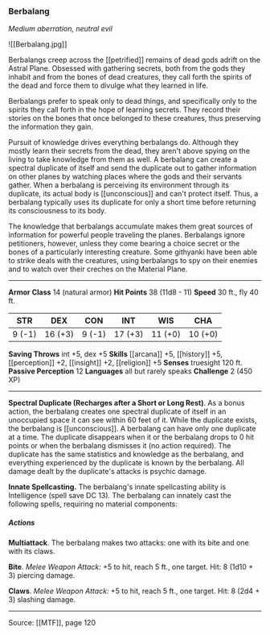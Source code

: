 ### Berbalang
_Medium aberration, neutral evil_

![[Berbalang.jpg]]

Berbalangs creep across the [[petrified]] remains of dead gods adrift on the Astral Plane. Obsessed with gathering secrets, both from the gods they inhabit and from the bones of dead creatures, they call forth the spirits of the dead and force them to divulge what they learned in life.

Berbalangs prefer to speak only to dead things, and specifically only to the spirits they call forth in the hope of learning secrets. They record their stories on the bones that once belonged to these creatures, thus preserving the information they gain.

Pursuit of knowledge drives everything berbalangs do. Although they mostly learn their secrets from the dead, they aren't above spying on the living to take knowledge from them as well. A berbalang can create a spectral duplicate of itself and send the duplicate out to gather information on other planes by watching places where the gods and their servants gather. When a berbalang is perceiving its environment through its duplicate, its actual body is [[unconscious]] and can't protect itself. Thus, a berbalang typically uses its duplicate for only a short time before returning its consciousness to its body.

The knowledge that berbalangs accumulate makes them great sources of information for powerful people traveling the planes. Berbalangs ignore petitioners, however, unless they come bearing a choice secret or the bones of a particularly interesting creature. Some githyanki have been able to strike deals with the creatures, using berbalangs to spy on their enemies and to watch over their creches on the Material Plane.



---

**Armor Class** 14 (natural armor)
**Hit Points** 38 (11d8 - 11)
**Speed** 30 ft., fly 40 ft.

| STR     | DEX     | CON     | INT     | WIS     | CHA     |
|---------|---------|---------|---------|---------|---------|
| 9 (-1) | 16 (+3) | 9 (-1) | 17 (+3) | 11 (+0) | 10 (+0) |

**Saving Throws** int +5, dex +5
**Skills** [[arcana]] +5, [[history]] +5, [[perception]] +2, [[insight]] +2, [[religion]] +5
**Senses** truesight 120 ft.
**Passive Perception** 12
**Languages** all but rarely speaks
**Challenge** 2 (450 XP)

---

**Spectral Duplicate (Recharges after a Short or Long Rest)**. As a bonus action, the berbalang creates one spectral duplicate of itself in an unoccupied space it can see within 60 feet of it. While the duplicate exists, the berbalang is [[unconscious]]. A berbalang can have only one duplicate at a time. The duplicate disappears when it or the berbalang drops to 0 hit points or when the berbalang dismisses it (no action required). The duplicate has the same statistics and knowledge as the berbalang, and everything experienced by the duplicate is known by the berbalang. All damage dealt by the duplicate's attacks is psychic damage.

**Innate Spellcasting.** The berbalang's innate spellcasting ability is Intelligence (spell save DC 13). The berbalang can innately cast the following spells, requiring no material components:

##### Actions
**Multiattack**. The berbalang makes two attacks: one with its bite and one with its claws.

**Bite**. _Melee Weapon Attack:_ +5 to hit, reach 5 ft., one target. Hit: 8 (1d10 + 3) piercing damage.

**Claws**. _Melee Weapon Attack:_ +5 to hit, reach 5 ft., one target. Hit: 8 (2d4 + 3) slashing damage.


---

Source: [[MTF]], page 120